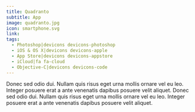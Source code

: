 ```yaml
---
title: Quadranto
subtitle: App
image: quadranto.jpg
icon: smartphone.svg
link:
tags:
  - Photoshop|devicons devicons-photoshop
  - iOS & OS X|devicons devicons-apple
  - App Store|devicons devicons-appstore
  - iCloud|fa fa-cloud
  - Objective-C|devicons devicons-code
---
```


Donec sed odio dui. Nullam quis risus eget urna mollis ornare vel eu leo. Integer posuere erat a ante venenatis dapibus posuere velit aliquet. Donec sed odio dui. Nullam quis risus eget urna mollis ornare vel eu leo. Integer posuere erat a ante venenatis dapibus posuere velit aliquet.
